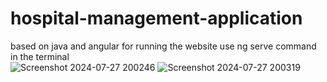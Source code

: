 # hospital-management-application
based on java and angular for running the website use ng serve command in the terminal  
![Screenshot 2024-07-27 200246](https://github.com/user-attachments/assets/02d28cd9-05f1-44b3-9e55-cf502ef303d6)
![Screenshot 2024-07-27 200319](https://github.com/user-attachments/assets/5d407b1d-0ed0-4abb-8e71-2b6e604141ce)
